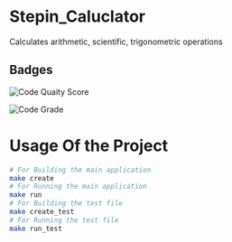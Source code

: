 # Stepin_Caluclator
Calculates arithmetic, scientific, trigonometric operations

Badges
---
![Code Quaity Score](https://www.code-inspector.com/project/27779/score/svg)

![Code Grade](https://www.code-inspector.com/project/27779/status/svg)

# Usage Of the Project
```sh
# For Building the main application
make create
# For Running the main application
make run
# For Building the test file
make create_test
# For Running the test file
make run_test
```

